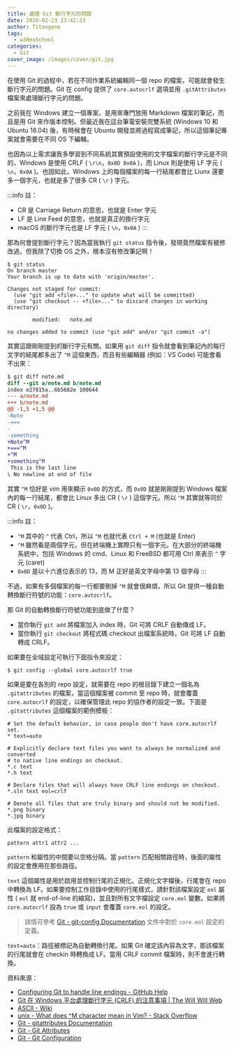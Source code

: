 ```yaml
---
title: 處理 Git 斷行字元的問題
date: 2020-02-23 23:42:23
author: Titangene
tags:
  - w3HexSchool
categories:
  - Git
cover_image: /images/cover/git.jpg
---
```


在使用 Git 的過程中，若在不同作業系統編輯同一個 repo 的檔案，可能就會發生斷行字元的問題。Git 在 config 提供了 `core.autocrlf` 選項並用 `.gitAttributes` 檔案來處理斷行字元的問題。

<!-- more -->

之前我在 Windows 建立一個專案，是用來專門放用 Markdown 檔案的筆記，而且是用 Git 來作版本控制。但最近我在這台筆電安裝完雙系統 (Windows 10 和 Ubuntu 18.04) 後，有時候會在 Ubuntu 開發並將過程寫成筆記，所以這個筆記專案就會需要在不同 OS 下編輯。

也因為以上需求讓我多學習到不同系統其實預設使用的文字檔案的斷行字元是不同的，Windows 是使用 CRLF ( `\r\n`，`0x0D 0x0A` )，而 Linux 則是使用 LF 字元 ( `\n`，`0x0A` )。也因如此，Windows 上的每個檔案的每一行結尾都會比 Liunx 還要多一個字元，也就是多了很多 CR ( `\r` ) 字元。

:::info
註：
- CR 是 Carriage Return 的意思，也就是 Enter 字元
- LF 是 Line Feed 的意思，也就是真正的換行字元
- macOS 的斷行字元也是 LF 字元 ( `\n`，`0x0A` )
:::

那為何會提到斷行字元？因為當我執行 `git status` 指令後，發現竟然檔案有被修改過，但我除了切換 OS 之外，根本沒有修改筆記啊！

```shell
$ git status
On branch master
Your branch is up to date with 'origin/master'.

Changes not staged for commit:
  (use "git add <file>..." to update what will be committed)
  (use "git checkout -- <file>..." to discard changes in working directory)

        modified:   note.md

no changes added to commit (use "git add" and/or "git commit -a")
```

其實這跟剛剛提到的斷行字元有關。如果用 `git diff` 指令就會看到筆記內的每行文字的結尾都多出了 `^M` 這個東西，而且有些編輯器 (例如：VS Code) 可能會看不出來：

```diff
$ git diff note.md
diff --git a/note.md b/note.md
index e27815a..6b5682e 100644
--- a/note.md
+++ b/note.md
@@ -1,5 +1,5 @@
-Note
-===
-
-something
+Note^M
+===^M
+^M
+something^M
 This is the last line
\ No newline at end of file
```

其實 `^M` 恰好是 vim 用來顯示 `0x0D` 的方式，而 `0x0D` 就是剛剛提到 Windows 檔案內的每一行結尾，都會比 Linux 多出 CR ( `\r` ) 這個字元。所以 `^M` 其實就等同於 CR ( `\r`，`0x0D` )。

:::info
註：
- `^M` 其中的 `^` 代表 Ctrl，所以 `^M` 也就代表 `Ctrl + M` (也就是 Enter)
- `^M` 雖然看是兩個字元，但在終端機上實際只有一個字元。在大部分的終端機系統中，包括 Windows 的 cmd、Linux 和 FreeBSD 都可用 Ctrl 來表示 `^` 字元 (caret)
- `0x0D` 是以十六進位表示的 13，而 M 正好是英文字母中第 13 個字母
:::

不過，如果有多個檔案的每一行都要刪掉 `^M` 就會很麻煩，所以 Git 提供一種自動轉換斷行符號的功能：`core.autocrlf`。

那 Git 的自動轉換斷行符號功能到底做了什麼？
- 當你執行 `git add` 將檔案加入 index 時，Git 可將 CRLF 自動傳成 LF。
- 當你執行 `git checkout` 將程式碼 checkout 出檔案系統時，Git 可將 LF 自動轉成 CRLF。

如果要在全域設定可執行下面指令來設定：

```shell
$ git config --global core.autocrlf true
```

如果是要在各別的 repo 設定，就需要在 repo 的根目錄下建立一個名為 `.gitattributes` 的檔案，當這個檔案被 commit 至 repo 時，就會覆蓋 `core.autocrlf` 的設定，以確保管理此 repo 的協作者的設定一致。下面是 `.gitattributes` 這個檔案的範例模板：

```
# Set the default behavior, in case people don't have core.autocrlf set.
* text=auto

# Explicitly declare text files you want to always be normalized and converted
# to native line endings on checkout.
*.c text
*.h text

# Declare files that will always have CRLF line endings on checkout.
*.sln text eol=crlf

# Denote all files that are truly binary and should not be modified.
*.png binary
*.jpg binary
```

此檔案的設定格式：

```
pattern attr1 attr2 ...
```

`pattern` 和屬性的中間要以空格分隔。當 `pattern` 匹配相關路徑時，後面的屬性的設定會應用在那些路徑。

`text` 這個屬性是用於啟用並控制行尾的正規化。正規化文字檔後，行尾會在 repo 中轉換為 LF。如果要控制工作目錄中使用的行尾樣式，請針對該檔案設定 `eol` 屬性 ( `eol` 就 end-of-line 的縮寫)，並且對所有文字檔設定 `core.eol` 變數。如果將 `core.autocrlf` 設為 `true` 或 `input` 會覆蓋 `core.eol` 的設定。

> 詳情可參考 [Git - git-config Documentation](https://git-scm.com/docs/git-config) 文件中對於 `core.eol` 設定的定義。

`text=auto`：路徑被標記為自動轉換行尾。如果 Git 確定該內容為文字，那該檔案的行尾就會在 checkin 時轉換成 LF。當用 CRLF commit 檔案時，則不會進行轉換。

資料來源：
- [Configuring Git to handle line endings - GitHub Help](https://help.github.com/en/articles/configuring-git-to-handle-line-endings)
- [Git 在 Windows 平台處理斷行字元 (CRLF) 的注意事項 | The Will Will Web](https://blog.miniasp.com/post/2013/09/15/Git-for-Windows-Line-Ending-Conversion-Notes)
- [ASCII - Wiki](https://zh.wikipedia.org/wiki/ASCII)
- [unix - What does ^M character mean in Vim? - Stack Overflow](https://stackoverflow.com/questions/5843495/what-does-m-character-mean-in-vim)
- [Git - gitattributes Documentation](https://git-scm.com/docs/gitattributes)
- [Git - Git Attributes](https://git-scm.com/book/en/v2/Customizing-Git-Git-Attributes)
- [Git - Git Configuration](https://git-scm.com/book/en/v2/Customizing-Git-Git-Configuration)